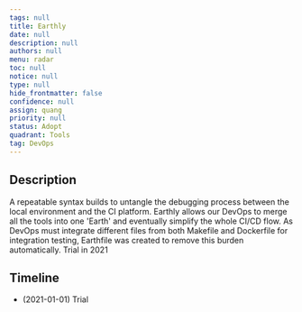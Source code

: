 ```yaml
---
tags: null
title: Earthly
date: null
description: null
authors: null
menu: radar
toc: null
notice: null
type: null
hide_frontmatter: false
confidence: null
assign: quang
priority: null
status: Adopt
quadrant: Tools
tag: DevOps
---
```


## Description

A repeatable syntax builds to untangle the debugging process between the local environment and the CI platform. Earthly allows our DevOps to merge all the tools into one 'Earth' and eventually simplify the whole CI/CD flow. As DevOps must integrate different files from both Makefile and Dockerfile for integration testing, Earthfile was created to remove this burden automatically. Trial in 2021

## Timeline

* (2021-01-01) Trial
